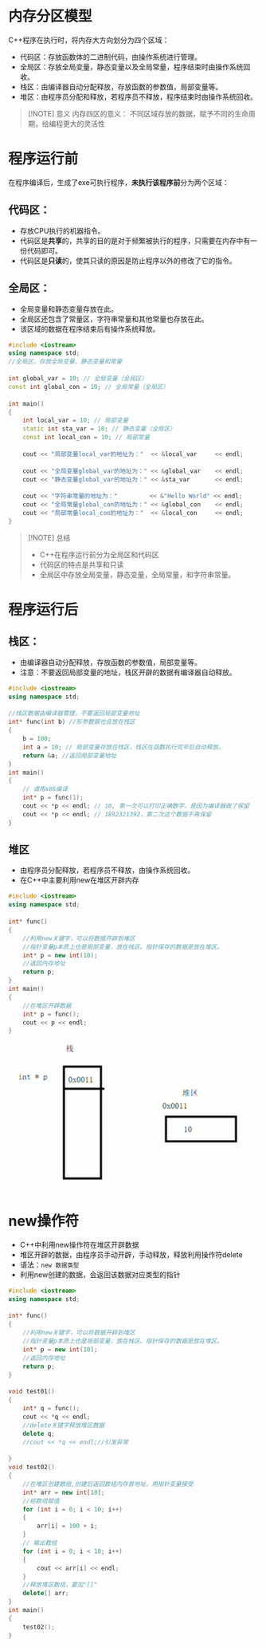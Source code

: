 # 内存分区模型
C++程序在执行时，将内存大方向划分为四个区域：
- 代码区：存放函数体的二进制代码，由操作系统进行管理。
- 全局区：存放全局变量，静态变量以及全局常量，程序结束时由操作系统回收。
- 栈区：由编译器自动分配释放，存放函数的参数值，局部变量等。
- 堆区：由程序员分配和释放，若程序员不释放，程序结束时由操作系统回收。

> [!NOTE] 意义
> 内存四区的意义：
> 不同区域存放的数据，赋予不同的生命周期，给编程更大的灵活性

# 程序运行前
在程序编译后，生成了exe可执行程序，**未执行该程序前**分为两个区域：
## 代码区：
- 存放CPU执行的机器指令。
- 代码区是**共享**的，共享的目的是对于频繁被执行的程序，只需要在内存中有一份代码即可。
- 代码区是**只读**的，使其只读的原因是防止程序以外的修改了它的指令。
## 全局区：
- 全局变量和静态变量存放在此。
- 全局区还包含了常量区，字符串常量和其他常量也存放在此。
- 该区域的数据在程序结束后有操作系统释放。
```cpp
#include <iostream>
using namespace std;
//全局区，存放全局变量、静态变量和常量

int global_var = 10; // 全局变量（全局区）
const int global_con = 10; // 全局常量（全局区）

int main() 
{
	int local_var = 10; // 局部变量
	static int sta_var = 10; // 静态变量（全局区）
	const int local_con = 10; // 局部常量

	cout << "局部变量local_var的地址为："  << &local_var     << endl;

	cout << "全局变量global_var的地址为：" << &global_var    << endl;
	cout << "静态变量global_var的地址为：" << &sta_var       << endl;

	cout << "字符串常量的地址为："         << &"Hello World" << endl;
	cout << "全局常量global_con的地址为：" << &global_con    << endl;
	cout << "局部常量local_con的地址为："  << &local_con     << endl;
}
```
> [!NOTE] 总结
> - C++在程序运行前分为全局区和代码区
> - 代码区的特点是共享和只读
> - 全局区中存放全局变量，静态变量，全局常量，和字符串常量。
# 程序运行后
## 栈区：
- 由编译器自动分配释放，存放函数的参数值，局部变量等。
- 注意：不要返回局部变量的地址，栈区开辟的数据有编译器自动释放。
```cpp
#include <iostream>
using namespace std;

//栈区数据由编译器管理，不要返回局部变量地址
int* func(int b) //形参数据也会放在栈区
{
	b = 100;
	int a = 10; // 局部变量存放在栈区，栈区在函数执行完毕后自动释放。
	return &a; //返回局部变量地址
}
int main() 
{
	// 请用x86编译
	int* p = func(1);
	cout << *p << endl; // 10, 第一次可以打印正确数字，是因为编译器做了保留
	cout << *p << endl; // 1892321392，第二次这个数据不再保留
}
```
## 堆区
- 由程序员分配释放，若程序员不释放，由操作系统回收。
- 在C++中主要利用new在堆区开辟内存
```cpp
#include <iostream>
using namespace std;

int* func()
{
	//利用new关键字，可以将数据开辟到堆区
	//指针变量p本质上也是局部变量，放在栈区。指针保存的数据是放在堆区。
	int* p = new int(10);
	//返回内存地址
	return p;
}
int main() 
{
	//在堆区开辟数据
	int* p = func();
	cout << p << endl;
}
```

![](attachments/63e16564434b6ee09d0e88092798af3f_MD5.jpeg)
# new操作符
- C++中利用new操作符在堆区开辟数据
- 堆区开辟的数据，由程序员手动开辟，手动释放，释放利用操作符delete
- 语法：`new 数据类型`
- 利用new创建的数据，会返回该数据对应类型的指针
```cpp
#include <iostream>
using namespace std;

int* func()
{
	//利用new关键字，可以将数据开辟到堆区
	//指针变量p本质上也是局部变量，放在栈区。指针保存的数据是放在堆区。
	int* p = new int(10);
	//返回内存地址
	return p;
}

void test01()
{
	int* q = func();
	cout << *q << endl;
	//delete关键字释放堆区数据
	delete q;
	//cout << *q << endl;//引发异常

}
void test02()
{
	//在堆区创建数组,创建后返回数组内存首地址，用指针变量接受
	int* arr = new int[10];
	//给数组赋值
	for (int i = 0; i < 10; i++)
	{
		arr[i] = 100 + i;
	}
	// 输出数组
	for (int i = 0; i < 10; i++)
	{
		cout << arr[i] << endl;
	}
	//释放堆区数组，要加"[]"
	delete[] arr;
}
int main() 
{
	test02();
}
```